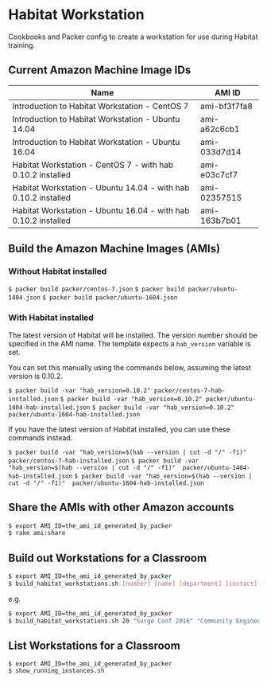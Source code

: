 # Habitat Workstation

Cookbooks and Packer config to create a workstation for use during Habitat training.

## Current Amazon Machine Image IDs

Name|AMI ID
----|-----
Introduction to Habitat Workstation - CentOS 7|ami-bf3f7fa8
Introduction to Habitat Workstation - Ubuntu 14.04|ami-a62c6cb1
Introduction to Habitat Workstation - Ubuntu 16.04|ami-033d7d14
Habitat Workstation - CentOS 7 - with hab 0.10.2 installed|ami-e03c7cf7
Habitat Workstation - Ubuntu 14.04 - with hab 0.10.2 installed|ami-02357515
Habitat Workstation - Ubuntu 16.04 - with hab 0.10.2 installed|ami-163b7b01

## Build the Amazon Machine Images (AMIs)

### Without Habitat installed

`$ packer build packer/centos-7.json`
`$ packer build packer/ubuntu-1404.json`
`$ packer build packer/ubuntu-1604.json`

### With Habitat installed

The latest version of Habitat will be installed.  The version number should be specified in the AMI name.  The template expects a `hab_version` variable is set.

You can set this manually using the commands below, assuming the latest version is 0.10.2.

`$ packer build -var "hab_version=0.10.2" packer/centos-7-hab-installed.json`
`$ packer build -var "hab_version=0.10.2" packer/ubuntu-1404-hab-installed.json`
`$ packer build -var "hab_version=0.10.2" packer/ubuntu-1604-hab-installed.json`

If you have the latest version of Habitat installed, you can use these commands instead.

`$ packer build -var "hab_version=$(hab --version | cut -d "/" -f1)" packer/centos-7-hab-installed.json`
`$ packer build -var "hab_version=$(hab --version | cut -d "/" -f1)"  packer/ubuntu-1404-hab-installed.json`
`$ packer build -var "hab_version=$(hab --version | cut -d "/" -f1)"  packer/ubuntu-1604-hab-installed.json`

## Share the AMIs with other Amazon accounts

```bash
$ export AMI_ID=the_ami_id_generated_by_packer
$ rake ami:share
```

## Build out Workstations for a Classroom

```bash
$ export AMI_ID=the_ami_id_generated_by_packer
$ build_habitat_workstations.sh [number] [name] [department] [contact] [project] [termination-date]
```

e.g.
```bash
$ export AMI_ID=the_ami_id_generated_by_packer
$ build_habitat_workstations.sh 20 "Surge Conf 2016" "Community Engineering" "Nathen Harvey" "Surge" "2016-09-23"
```

## List Workstations for a Classroom

```
$ export AMI_ID=the_ami_id_generated_by_packer
$ show_running_instances.sh
```